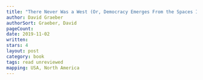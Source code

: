 ```yaml
---
title: "There Never Was a West (Or, Democracy Emerges From the Spaces In Between)"
author: David Graeber
authorSort: Graeber, David
pageCount:
date: 2019-11-02
written:
stars: 4
layout: post
category: book
tags: read unreviewed
mapping: USA, North America
---
```


